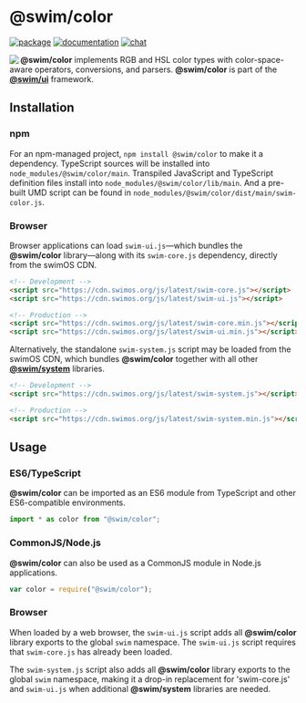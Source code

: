 # @swim/color

[![package](https://img.shields.io/npm/v/@swim/color.svg)](https://www.npmjs.com/package/@swim/color)
[![documentation](https://img.shields.io/badge/doc-TypeDoc-blue.svg)](https://docs.swimos.org/js/latest/modules/_swim_color.html)
[![chat](https://img.shields.io/badge/chat-Gitter-green.svg)](https://gitter.im/swimos/community)

<a href="https://www.swimos.org"><img src="https://docs.swimos.org/readme/marlin-blue.svg" align="left"></a>

**@swim/color** implements RGB and HSL color types with color-space-aware
operators, conversions, and parsers.  **@swim/color** is part of the
[**@swim/ui**](https://github.com/swimos/swim/tree/master/swim-system-js/swim-ui-js/@swim/ui)
framework.

## Installation

### npm

For an npm-managed project, `npm install @swim/color` to make it a dependency.
TypeScript sources will be installed into `node_modules/@swim/color/main`.
Transpiled JavaScript and TypeScript definition files install into
`node_modules/@swim/color/lib/main`.  And a pre-built UMD script can
be found in `node_modules/@swim/color/dist/main/swim-color.js`.

### Browser

Browser applications can load `swim-ui.js`—which bundles the **@swim/color**
library—along with its `swim-core.js` dependency, directly from the swimOS CDN.

```html
<!-- Development -->
<script src="https://cdn.swimos.org/js/latest/swim-core.js"></script>
<script src="https://cdn.swimos.org/js/latest/swim-ui.js"></script>

<!-- Production -->
<script src="https://cdn.swimos.org/js/latest/swim-core.min.js"></script>
<script src="https://cdn.swimos.org/js/latest/swim-ui.min.js"></script>
```

Alternatively, the standalone `swim-system.js` script may be loaded
from the swimOS CDN, which bundles **@swim/color** together with all other
[**@swim/system**](https://github.com/swimos/swim/tree/master/swim-system-js/@swim/system)
libraries.

```html
<!-- Development -->
<script src="https://cdn.swimos.org/js/latest/swim-system.js"></script>

<!-- Production -->
<script src="https://cdn.swimos.org/js/latest/swim-system.min.js"></script>
```

## Usage

### ES6/TypeScript

**@swim/color** can be imported as an ES6 module from TypeScript and other
ES6-compatible environments.

```typescript
import * as color from "@swim/color";
```

### CommonJS/Node.js

**@swim/color** can also be used as a CommonJS module in Node.js applications.

```javascript
var color = require("@swim/color");
```

### Browser

When loaded by a web browser, the `swim-ui.js` script adds all
**@swim/color** library exports to the global `swim` namespace.  The
`swim-ui.js` script requires that `swim-core.js` has already been loaded.

The `swim-system.js` script also adds all **@swim/color** library exports
to the global `swim` namespace, making it a drop-in replacement for
'swim-core.js' and `swim-ui.js` when additional **@swim/system**
libraries are needed.

